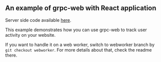 ## An example of grpc-web with React application

Server side code available [here](https://github.com/abhi12299/gRPC-Tracking-Server).

This example demonstrates how you can use grpc-web to track user activity on your website.

If you want to handle it on a web worker, switch to webworker branch by
` git checkout webworker`. For more details about that, check the readme there.
